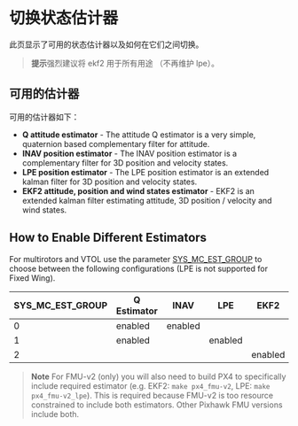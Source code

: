 # 切换状态估计器

此页显示了可用的状态估计器以及如何在它们之间切换。

> **提示**强烈建议将 ekf2 用于所有用途 （不再维护 lpe）。

## 可用的估计器

可用的估计器如下：

- **Q attitude estimator** - The attitude Q estimator is a very simple, quaternion based complementary filter for attitude.
- **INAV position estimator** - The INAV position estimator is a complementary filter for 3D position and velocity states.
- **LPE position estimator** - The LPE position estimator is an extended kalman filter for 3D position and velocity states.
- **EKF2 attitude, position and wind states estimator** - EKF2 is an extended kalman filter estimating attitude, 3D position / velocity and wind states.

## How to Enable Different Estimators

For multirotors and VTOL use the parameter [SYS_MC_EST_GROUP](../advanced/parameter_reference.md#SYS_MC_EST_GROUP) to choose between the following configurations (LPE is not supported for Fixed Wing).

| SYS_MC_EST_GROUP | Q Estimator | INAV    | LPE     | EKF2    |
| ------------------ | ----------- | ------- | ------- | ------- |
| 0                  | enabled     | enabled |         |         |
| 1                  | enabled     |         | enabled |         |
| 2                  |             |         |         | enabled |

> **Note** For FMU-v2 (only) you will also need to build PX4 to specifically include required estimator (e.g. EKF2: `make px4_fmu-v2`, LPE: `make px4_fmu-v2_lpe`). This is required because FMU-v2 is too resource constrained to include both estimators. Other Pixhawk FMU versions include both.